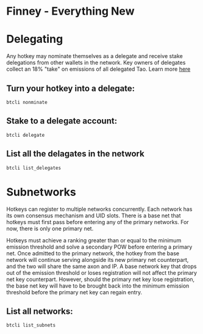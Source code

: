 # Finney - Everything New



# Delegating

Any hotkey may nominate themselves as a delegate and receive stake delegations from other wallets in the network. Key owners of delegates collect an 18% "take" on emissions of all delegated Tao. 
Learn more [here](Delegation.md)


## Turn your hotkey into a delegate:
```
btcli nonminate
```

## Stake to a delegate account:
```
btcli delegate
```

## List all the delagates in the network
```
btcli list_delegates
```



# Subnetworks

Hotkeys can register to multiple networks concurrently. Each network has its own consensus mechanism and UID slots. There is a base net that hotkeys must first pass before entering any of the primary networks. For now, there is only one primary net. 

Hotkeys must achieve a ranking greater than or equal to the minimum emission threshold and solve a secondary POW before entering a primary net. Once admitted to the primary network, the hotkey from the base network will continue serving alongside its new primary net counterpart, and the two will share the same axon and IP. A base network key that drops out of the emission threshold or loses registration will not affect the primary net key counterpart. However, should the primary net key lose registration, the base net key will have to be brought back into the minimum emission threshold before the primary net key can regain entry.



## List all networks:
```
btcli list_subnets
```


